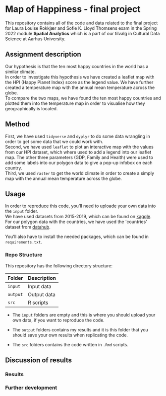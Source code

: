 # Map of Happiness - final project
This repository contains all of the code and data related to the final project for Laura Louise Rokkjær and Sofie K. Lloyd Thomsens exam in the Spring 2022 module **Spatial Analytics** which is a part of our tilvalg in Cultural Data Science at Aarhus University.  


## Assignment description 
Our hypothesis is that the ten most happy countries in the world has a similar climate.   
In order to investigate this hypothesis we have created a leaflet map with the HPI (Happy Planet Index) score as the legend value. We have further created a temperature map with the annual mean temperature across the globe.   
To compare the two maps, we have found the ten most happy countries and plotted them into the temperature map in order to visualise how they geographically is located.  


## Method
First, we have used ```tidyverse``` and ```dyplyr``` to do some data wrangling in order to get some data that we could work with.   
Second, we have used ```leaflet``` to plot an interactive map with the values from our HPI dataset, which where used to add a legend into our leaflet map. The other three parameters (GDP, Family and Health) were used to add some labels into our polygon data to give a pop-up infobox on each country.  
Third, we used ```raster``` to get the world climate in order to create a simply map with the annual mean temperature across the globe.  


## Usage
In order to reproduce this code, you'll need to uploade your own data into the ```input``` folder.   
We have used datasets from 2015-2019, which can be found on [kaggle](https://www.kaggle.com/datasets/unsdsn/world-happiness).    
For our polygon data with the countries, we have used the 'countries' dataset from [datahub](https://datahub.io/core/geo-countries#resource-countries). 

You'll also have to install the needed packages, which can be found in ```requirements.txt```. 


### Repo Structure  
This repository has the following directory structure:  

| **Folder** | **Description** |
| ----------- | ----------- | 
| ```input``` | Input data |
| ```output``` | Output data |
| ```src``` | R scripts |


- The ```input``` folders are empty and this is where you should upload your own data, if you want to reproduce the code.

- The ```output``` folders contains my results and it is this folder that you should save your own results when replicating the code. 

- The ```src``` folders contains the code written in ```.Rmd``` scripts. 


## Discussion of results 
### Results 

### Further development 



